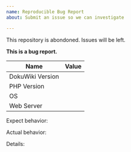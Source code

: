 ```yaml
---
name: Reproducible Bug Report
about: Submit an issue so we can investigate

---
```


This repository is abondoned. Issues will be left.

<!--
Please note we will close your issue without comment if you delete, do not read or do not fill out the issue checklist below and provide ALL the requested information. If you repeatedly fail to use the issue template, we will block you from ever submitting issues to this repository again.

1. Fill below table as possible; you can see information on https://dokuwiki-host/start?do=admin&page=popularity
2. Explain your issue to follow 'Details:'
-->

**This is a bug report.**

| Name | Value |
| --- | --- |
| DokuWiki Version | |
| PHP Version | |
| OS | |
| Web Server | |

Expect behavior:

Actual behavior:

Details:

